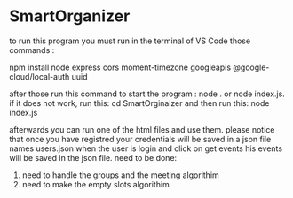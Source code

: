 # SmartOrganizer
to run this program you must run in the terminal of VS Code those commands :

npm install node express cors moment-timezone googleapis @google-cloud/local-auth uuid

after those run this command to start the program :
node . or node index.js.
if it does not work, run this:
cd SmartOrginaizer
and then run this:
node index.js

afterwards you can run one of the html files and use them.
please notice that once you have registred your credentials will be saved in a json file names users.json
when the user is login and click on get events his events will be saved in the json file.
need to be done:
1. need to handle the groups and the meeting algorithim
2. need to make the empty slots algorithim

